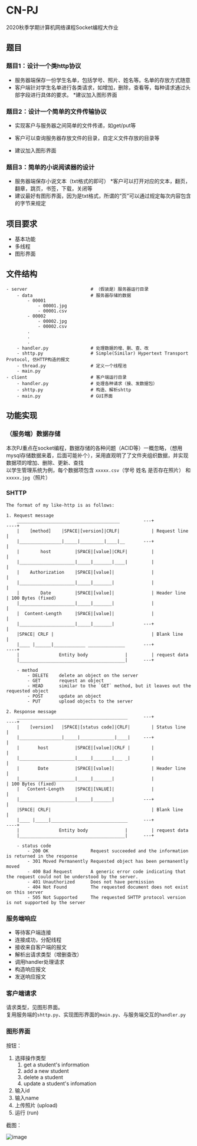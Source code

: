 # CN-PJ

2020秋季学期计算机网络课程Socket编程大作业

## 题目

### **题目1：设计一个类http协议**

*   服务器端保存一份学生名单，包括学号、照片、姓名等。名单的存放方式随意
*   客户端针对学生名单进行各类请求，如增加，删除，查看等，每种请求通过头部字段进行具体的要求。 *建议加入图形界面

### **题目2：设计一个简单的文件传输协议**

*   实现客户与服务器之间简单的文件传递，如get/put等
  
*   客户可以查询服务器存放文件的目录，自定义文件存放的目录等

*   建议加入图形界面

### **题目3：简单的小说阅读器的设计**

*   服务器端保存小说文本（txt格式的即可） *客户可以打开对应的文本，翻页，翻章，跳页，书签，下载，关闭等
*   建议最好有图形界面，因为是txt格式，所谓的“页”可以通过规定每次内容包含的字节来规定

## **项目要求**

*   基本功能
*   多线程
*   图形界面

## **文件结构**

```
- server                        # （假装是）服务器运行目录
    - data                      # 服务器存储的数据
        - 00001
            - 00001.jpg
            - 00001.csv
        - 00002
            - 00002.jpg
            - 00002.csv
        .
        .
        .
    - handler.py                # 处理数据的增、删、查、改
    - shttp.py                  # Simple(Similar) Hypertext Transport Protocol, 仿HTTP构造的报文
    - thread.py                 # 定义一个线程池
    - main.py
- client                        # 客户端运行目录  
    - handler.py                # 处理各种请求（接、发数据包）
    - shttp.py                  # 构造、解析shttp
    - main.py                   # GUI界面
```

## **功能实现**

### **（服务端）数据存储**

本次PJ重点在socket编程，数据存储的各种问题（ACID等）一概忽略，（想用mysql存储数据来着，后面可能补个），采用直观明了了文件夹组织数据，并实现数据项的增加、删除、更新、查找  
以学生管理系统为例，每个数据项包含 `xxxxx.csv`（学号 姓名 是否存在照片） 和 `xxxxx.jpg`（照片）

### **SHTTP**

```
The format of my like-http is as follows:

1. Request message
    _______________________________________         ---+                    ----+
    |    [method]    |SPACE|[version]|CRLF|            | Request line           |
    |________________|_____|_________|____|__       ---+                        |
    |        host         |SPACE|[value]|CRLF|         |                        |
    |_____________________|_____|_______|____|         |                        |
    |    Authorization    |SPACE|[value]|              |                        |
    |_____________________|_____|_______|              |                        |
    |        Date         |SPACE|[value]|              | Header line            | 100 Bytes (fixed)
    |_____________________|_____|_______|              |                        |
    |  Content-Length     |SPACE|[value]|              |                        |
    |_____________________|_____|_______|           ---+                        |
    |SPACE| CRLF |                                     | Blank line             |
    |____ |______|____________ ______________       ---+                    ----+  
    |               Entity body              |         | request data
    |________________________________________|      ---+

    - method
        - DELETE    delete an object on the server
        - GET       request an object
        - HEAD      similar to the `GET` method, but it leaves out the requested object
        - POST      update an object
        - PUT       upload objects to the server

2. Response message
    __________________________________________      ---+                    ----+
    |    [version]   |SPACE|[status code]|CRLF|        | Status line            |
    |________________|_____|_____________|____|     ---+                        |
    |       host          |SPACE|[value]|CRLF |        |                        |
    |_____________________|_____|_______|___ _|        |                        |
    |       Date          |SPACE|[value]|              | Header line            |
    |_____________________|_____|_______|              |                        | 100 Bytes (fixed)
    |   Content-Length    |SPACE|[VALUE]|              |                        |
    |_____________________|_____|_______|           ---+                        |
    |SPACE| CRLF|                                      | Blank line             |
    |____ |_____|_____________________________      ---+                    ----+
    |               Entity body              |         | request data
    |________________________________________|      ---+

    - status code
        - 200 OK                Request succeeded and the information is returned in the response
        - 301 Moved Permanently Requested object has been permanently moved
        - 400 Bad Request       A generic error code indicating that the request could not be understood by the server.
        - 401 Unauthorized      Does not have permission
        - 404 Not Found         The requested document does not exist on this server       
        - 505 Not Supported     The requested SHTTP protocol version is not supported by the server

```


### **服务端响应**

  - 等待客户端连接
  - 连接成功，分配线程
  - 接收来自客户端的报文
  - 解析出请求类型（增删查改）
  - 调用handler处理请求
  - 构造响应报文
  - 发送响应报文

### **客户端请求**

请求类型，见图形界面。  
复用服务端的`shttp.py`、实现图形界面的`main.py`、与服务端交互的`handler.py`

### **图形界面**

按钮：

1. 选择操作类型
   1. get a student's information
   2. add a new student
   3. delete a student
   4. update a student\'s infomation
2. 输入id
3. 输入name
4. 上传照片 (upload)
5. 运行 (run)

截图：

![image](img/gui.gif)